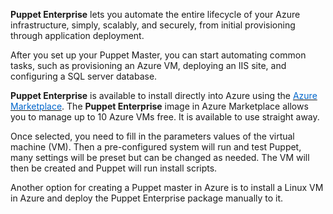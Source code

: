

**Puppet Enterprise** lets you automate the entire lifecycle of your Azure infrastructure, simply, scalably, and securely, from initial provisioning through application deployment. 

After you set up your Puppet Master, you can start automating common tasks, such as provisioning an Azure VM, deploying an IIS site, and configuring a SQL server database. 


**Puppet Enterprise** is available to install directly into Azure using the <a href="https://azure.microsoft.com/en-us/marketplace/" target="_blank"><span style="color: #0066cc;" color="#0066cc">Azure Marketplace</span></a>. The **Puppet Enterprise** image in Azure Marketplace allows you to manage up to 10 Azure VMs free. It is available to use straight away.

Once selected, you need to fill in the parameters values of the virtual machine (VM). Then a pre-configured system will run and test Puppet, many settings will be preset but can be changed as needed. The VM will then be created and Puppet will run install scripts.

Another option for creating a Puppet master in Azure is to install a Linux VM in Azure and deploy the Puppet Enterprise package manually to it.

